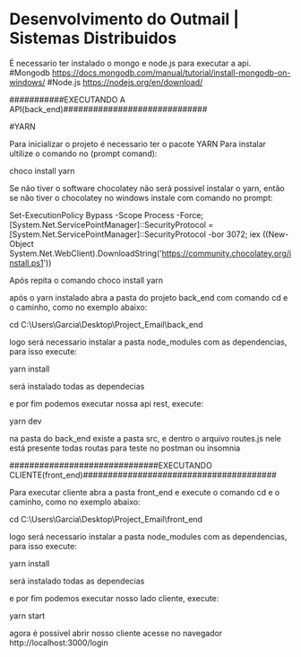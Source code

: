 # Desenvolvimento do Outmail | Sistemas Distribuidos

É necessario ter instalado o mongo e node.js para executar a api.
#Mongodb https://docs.mongodb.com/manual/tutorial/install-mongodb-on-windows/
#Node.js https://nodejs.org/en/download/


###########EXECUTANDO A API(back_end)#############################

#YARN

Para inicializar o projeto é necessario ter o pacote YARN
Para instalar ultilize o comando no (prompt comand):

choco install yarn

Se não tiver o software chocolatey não será possivel instalar o yarn, então se não tiver o chocolatey no windows instale com comando no prompt:

Set-ExecutionPolicy Bypass -Scope Process -Force; [System.Net.ServicePointManager]::SecurityProtocol = [System.Net.ServicePointManager]::SecurityProtocol -bor 3072; iex ((New-Object System.Net.WebClient).DownloadString('https://community.chocolatey.org/install.ps1'))

Após repita o comando choco install yarn

após o yarn instalado abra a pasta do projeto back_end com comando cd e o caminho, como no exemplo abaixo:

cd C:\Users\Garcia\Desktop\Project_Email\back_end

logo será necessario instalar a pasta node_modules com as dependencias, para isso execute:

yarn install 

será instalado todas as dependecias

e por fim podemos executar nossa api rest, execute:

yarn dev

na pasta do back_end existe a pasta src, e dentro o arquivo routes.js nele está presente todas routas para teste no postman ou insomnia

##############################EXECUTANDO CLIENTE(front_end)#######################################

Para executar cliente abra a pasta front_end e execute o comando cd e o caminho, como no exemplo abaixo:

cd C:\Users\Garcia\Desktop\Project_Email\front_end

logo será necessario instalar a pasta node_modules com as dependencias, para isso execute:

yarn install 

será instalado todas as dependecias

e por fim podemos executar nosso lado cliente, execute:

yarn start

agora é possivel abrir nosso cliente acesse no navegador http://localhost:3000/login
